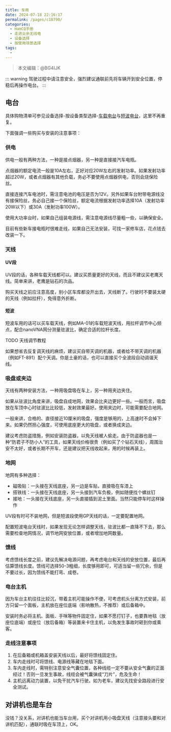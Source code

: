 ```yaml
---
title: 车用
date: 2024-07-18 22:16:17
permalink: /pages/c18790/
categories:
  - HamCQ手册
  - 走进业余无线电
  - 设备选择
  - 按使用场景选择
tags:
  - 
---
```


> 本文编辑：@BG4IJK

::: warning
驾驶过程中请注意安全，强烈建议通联前先将车辆开到安全位置，停稳后再操作电台。
:::

## 电台

具体购物清单可参见设备选择-按设备类型选择-[车载电台](pages/04f629/)与[短波电台](/pages/4c093c/)，这里不再重复。

下面强调一些购买与安装的注意事项：

### 供电

供电一般有两种方法，一种是接点烟器，另一种是直接接汽车电瓶。

点烟器的额定电流一般是10A左右，正好对应20W左右的发射功率。如果发射功率超过20W，或者点烟器有其他负载，务必不要使用点烟器供电，否则会烧保险丝。

直接连接汽车电池时，需注意电池的电压是否为12V。另外如果车台附带电源线没有接保险丝，务必自己接一个保险丝，额定电流根据发射功率选择10A（发射功率20W以下）或30A（发射功率100W）。

使用大功率台时，如果自己组装电源线，需注意电源线尽量粗一些，以确保安全。

目前有些新车接电瓶时很难走线，如果自己无法安装，可找一家修车店，花点钱去改装一下。

### 天线

#### UV段

UV段的话，各种车载天线都可以。建议买质量更好的天线，而且不建议买老鹰天线。简单来讲，老鹰是钻石的次品。

购买天线之前应注意高度，别小区车库都没开出去，天线断了。行驶时不要装太硬的天线（例如拉杆），免得意外折断。

#### 短波

短波车用的话可以买车载天线，例如MA-01的车载短波天线，用拉杆调节中心频点，配合nanoVNA网分测量驻波比，确定合适的拉杆长度。

TODO 天线调节教程

如果想省去反复调天线的麻烦，建议买自带天调的机器，或者给不带天调的机器（例如FT-891）配个天调。你是土豪的话，也可以直接买个全波段自动调谐天线。

### 吸盘或夹边

天线有两种安装方法，一种用吸盘吸在车上，另一种用夹边夹住。

如果从驻波比角度来讲，吸盘自成地网，效果会比夹边更好一些。一般而言，吸盘放在车顶中心时驻波比比较低，发射效果最好。使用夹边时，可能需要配合地网。

一般来讲，合格的、直径接近10厘米的吸盘，强度是够用的，上高速时不会掉下来。如果仍然担心强度，可使用底座更大的吸盘，或者换成夹边。

建议考虑防盗措施，例如安装防盗器，以免天线被人偷走。由于防盗器也是一种“防君子不防小人”的工具，如果天线价格很贵（例如买了个钻石天线），周围治安不太好，或者长期不开车，还是建议把天线收起来，用的时候再装上。

### 地网

地网有多种选择：

* 磁吸贴：一头接在天线底座，另一边是车贴，直接吸在车漆上
* 搭铁线：一头接在天线底座，另一头接到汽车负极，例如随便找个螺丝钉
* 接地：一头接在天线底座，另一头直接插到泥土里面。当然只能停车时这样操作

UV段有时可不装地网，但是短波段使用GP天线的话，一定要配置地网。

配置短波电台天线时，如果发现无论怎样调整天线，驻波比都一直降不下去，那么需要检查地网情况，调节地网安放位置，或者增加地网数量。

### 馈线

考虑馈线长度之前，建议先解决电源问题，再考虑电台和天线的安放位置，最后再估算馈线长度。馈线可选择50-3粗细，长度够用即可，可适当留一些冗余，但是不要过长，因为馈线不能打弯、成卷。

### 电台主机

因为车台主机往往比较沉，带着主机可能操作不便，可考虑机头分离方式安装，前方只留一个面板，主机放在座位底端（影响散热，不推荐）或后备箱中。

安装时务必将主机、面板、手咪等物件固定住，如果不愿打钉子，也要靠地毯（放座位底端）或座位（放后备箱）等装置来卡住主机，以免发生事故时砸到你或乘客。

### 走线注意事项

1. 在后备箱或机箱盖安装天线以后，最好将馈线固定住。
2. 车内走线时可将馈线、电源线等藏在地毯下面。
3. 车内走线时，需特别注意安全气囊位置，各种线缆一定不要从安全气囊的正面经过！否则一旦发生事故，线缆会被气囊弹成“刀片”，危及生命！
4. 主机远离动力装置，以免干扰汽车行驶。如为老车，建议先找安全路段进行安全测试。

## 对讲机也是车台

没钱？没关系，对讲机也能当车台用，买个对讲机用小吸盘天线（注意接头要和对讲机匹配），通联时吸在车顶上，OK。
